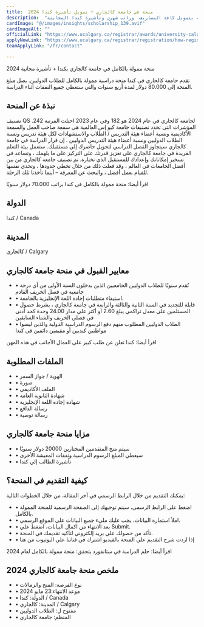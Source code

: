 ```yaml
---
title:  منحة في جامعة كالجاري + تمويل تأشيرة كندا 2024 
description:  "منحة ممولة بالكامل مقدمة من جامعة كالجاري الكندية للدراسة بتمويل كافة المصاريف  وراتب شهري وتأشيرة كندا المجاينة." 
cardImage: "@/images/insights/scholarship_139.avif" 
cardImageAlt: "" 
officialLink: "https://www.ucalgary.ca/registrar/awards/university-calgary-international-entrance-scholarship" 
applyNowLink: "https://www.ucalgary.ca/registrar/registration/how-register" 
teamApplyLink: "/fr/contact"

---
```


منحة ممولة بالكامل في جامعة كالجاري بكندا + تأشيرة مجانية 2024

تقدم جامعة كالجاري في كندا منحة دراسية ممولة بالكامل للطلاب الدوليين. يصل مبلغ المنحة إلى 80.000 دولار لمدة أربع سنوات والتي ستغطي جميع النفقات أثناء الدراسة.

## نبذة عن المنحة

تصنيف QS لجامعة كالجاري في عام 2024 هو 182 وفي عام 2023 احتلت المرتبة 242. المؤشرات التي تحدد تصنيفات جامعة كيو إس العالمية هي سمعة صاحب العمل والسمعة الأكاديمية ونسبة أعضاء هيئة التدريس / الطلاب والاستشهادات لكل هيئة تدريس ونسبة الطلاب الدوليين ونسبة أعضاء هيئة التدريس الدوليين . إن قرار الدراسة في جامعة كالجاري سيتجاوز الفصل الدراسي لتحويل حاضرك إلى مستقبلك. ستعمل بيئة التعلم الفريدة في جامعة كالجاري على تعزيز قدرتك على التركيز على ما يلهمك ، وتساعد في تسخير إمكاناتك وإعدادك للمستقبل الذي تختاره. تم تصنيف جامعة كالجاري من بين أفضل الجامعات في العالم ، وقد فعلت ذلك من خلال تخطي حدودها ، وتحدي نفسها للقيام بعمل أفضل ، والبحث عن المعرفة – أينما تأخذنا تلك الرحلة.

اقرأ أيضا: منحة ممولة بالكامل في كندا براتب 70.000 دولار سنويًا

## الدولة

كندا / Canada

## المدينة

كالجاري / Calgary

## معايير القبول في منحة جامعة كالجاري

- • تُقدم سنويًا للطلاب الدوليين الجامعيين الذين يدخلون السنة الأولى من أي درجة جامعية في فصل الخريف القادم
- • استيفاء متطلبات إجادة اللغة الإنجليزية بالجامعة.
- • قابلة للتجديد في السنة الثانية والثالثة والرابعة في جامعة كالجاري ، بشرط حصول المستلمين على معدل تراكمي يبلغ 2.60 أو أكثر على مدار 24.00 وحدة كحد أدنى في فصلي الخريف والشتاء السابقين
- • الطلاب الدوليين المطلوب منهم دفع الرسوم الدراسية الدولية والذين ليسوا مواطنين كنديين أو مقيمين دائمين في كندا

اقرأ أيضا: كندا تعلن عن طلب كبير على العمال الأجانب في هذه المهن

## الملفات المطلوبة

- • الهوية / جواز السفر
- • صورة
- • الملف الأكاديمي
- • شهادة الثانوية العامة
- • شهادة إجادة اللغة الإنجليزية
- • رسالة الدافع
- • رسالة توصية

## مزايا منحة جامعة كالجاري

- • سيتم منح المتقدمين المختارين 20000 دولار سنويًا
- • سيغطي المبلغ الرسوم الدراسية ونفقات المعيشة الأخرى
- • تأشيرة الطالب إلي كندا

## كيفية التقديم في المنحة؟

يمكنك التقديم من خلال الرابط الرسمي في آخر المقالة، من خلال الخطوات التالية:

- • اضغط علي الرابط الرسمي، سيتم توجيهك إلي الصفحة الرسمية للمنحة الممولة بالكامل.
- • املأ استمارة البيانات، يجب عليك مليء جميع البيانات علي الموقع الرسمي.
- • بعد الانتهاء من اكمال البيانات، اضغط علي Submit.
- • تأكد من حصولك علي بريد إلكتروني لتأكيد تقديمك في المنحة.
- • إذا اردت شرح التقديم علي المنحة بالفيديو اشترك في قناتنا علي اليوتيوب من هنا

اقرأ أيضا: حلم الدراسة في ستانفورد يتحقق: منحة ممولة بالكامل لعام 2024

## ملخص منحة جامعة كالجاري 2024

- • نوع الفرصة: المنح والزمالات
- • موعد الانتهاء:23 مايو 2024
- • الدولة: كندا / Canada
- • المدينة: كالجاري / Calgary
- • مفتوح ل: الطلاب الدوليين
- • المنظم: جامعة كالجاري

